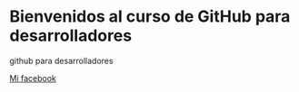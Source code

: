 # Bienvenidos al curso de GitHub para desarrolladores

github para desarrolladores

[Mi facebook](https://www.facebook.com/cristiangiovanny)
